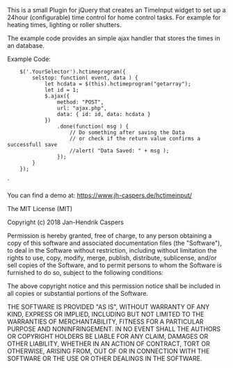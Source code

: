 This is a small Plugin for jQuery that creates an TimeInput widget to set up a 24hour (configurable) time control for home control tasks. For example for heating times, lighting or roller shutters.

The example code provides an simple ajax handler that stores the times in an database.

Example Code:

        $('.YourSelector').hctimeprogram({
            selstop: function( event, data ) {
                let hcdata = $(this).hctimeprogram("getarray");
                let id = 1;
                $.ajax({
                    method: "POST",
                    url: "ajax.php",
                    data: { id: id, data: hcdata }
                })
                    .done(function( msg ) {
                        // Do something after saving the Data
                        // or check if the return value confirms a successfull save
                        //alert( "Data Saved: " + msg );
                    });
            }
        });
`

You can find a demo at: https://www.jh-caspers.de/hctimeinput/

The MIT License (MIT)

Copyright (c) 2018 Jan-Hendrik Caspers

Permission is hereby granted, free of charge, to any person obtaining a copy of this software and associated documentation files (the "Software"), to deal in the Software without restriction, including without limitation the rights to use, copy, modify, merge, publish, distribute, sublicense, and/or sell copies of the Software, and to permit persons to whom the Software is furnished to do so, subject to the following conditions:

The above copyright notice and this permission notice shall be included in all copies or substantial portions of the Software.

THE SOFTWARE IS PROVIDED "AS IS", WITHOUT WARRANTY OF ANY KIND, EXPRESS OR IMPLIED, INCLUDING BUT NOT LIMITED TO THE WARRANTIES OF MERCHANTABILITY, FITNESS FOR A PARTICULAR PURPOSE AND NONINFRINGEMENT. IN NO EVENT SHALL THE AUTHORS OR COPYRIGHT HOLDERS BE LIABLE FOR ANY CLAIM, DAMAGES OR OTHER LIABILITY, WHETHER IN AN ACTION OF CONTRACT, TORT OR OTHERWISE, ARISING FROM, OUT OF OR IN CONNECTION WITH THE SOFTWARE OR THE USE OR OTHER DEALINGS IN THE SOFTWARE.
 